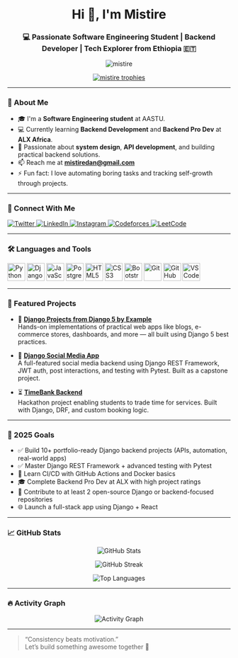 <h1 align="center">Hi 👋, I'm Mistire</h1>
<h3 align="center">💻 Passionate Software Engineering Student | Backend Developer | Tech Explorer from Ethiopia 🇪🇹</h3>

<p align="center">
  <img src="https://komarev.com/ghpvc/?username=mistire&label=Profile%20views&color=0e75b6&style=flat" alt="mistire" />
</p>

<p align="center">
  <a href="https://github.com/ryo-ma/github-profile-trophy">
    <img src="https://github-profile-trophy.vercel.app/?username=mistire&theme=onedark&no-frame=true&margin-w=10&column=6" alt="mistire trophies" />
  </a>
</p>

---

### 🚀 About Me

- 🎓 I'm a **Software Engineering student** at AASTU.
- 💻 Currently learning **Backend Development** and **Backend Pro Dev** at **ALX Africa**.
- 🧠 Passionate about **system design**, **API development**, and building practical backend solutions.
- 📫 Reach me at **mistiredan@gmail.com**
- ⚡ Fun fact: I love automating boring tasks and tracking self-growth through projects.

---

### 🔗 Connect With Me

<p align="left">
  <a href="https://twitter.com/mistire37" target="_blank">
    <img src="https://img.shields.io/badge/Twitter-1DA1F2?style=for-the-badge&logo=twitter&logoColor=white" alt="Twitter" />
  </a>
  <a href="https://linkedin.com/in/mistire-daniel-87b451229" target="_blank">
    <img src="https://img.shields.io/badge/LinkedIn-0A66C2?style=for-the-badge&logo=linkedin&logoColor=white" alt="LinkedIn" />
  </a>
  <a href="https://instagram.com/mistire37" target="_blank">
    <img src="https://img.shields.io/badge/Instagram-E4405F?style=for-the-badge&logo=instagram&logoColor=white" alt="Instagram" />
  </a>
  <a href="https://codeforces.com/profile/mistire37" target="_blank">
    <img src="https://img.shields.io/badge/Codeforces-1F8ACB?style=for-the-badge&logo=codeforces&logoColor=white" alt="Codeforces" />
  </a>
  <a href="https://www.leetcode.com/mistire" target="_blank">
    <img src="https://img.shields.io/badge/LeetCode-FFA116?style=for-the-badge&logo=leetcode&logoColor=black" alt="LeetCode" />
  </a>
</p>

---

### 🛠️ Languages and Tools

<p align="left">
  <img src="https://cdn.jsdelivr.net/gh/devicons/devicon/icons/python/python-original.svg" width="40" height="40" alt="Python"/>
  <img src="https://cdn.jsdelivr.net/gh/devicons/devicon/icons/django/django-plain.svg" width="40" height="40" alt="Django"/>
  <img src="https://cdn.jsdelivr.net/gh/devicons/devicon/icons/javascript/javascript-original.svg" width="40" height="40" alt="JavaScript"/>
  <img src="https://cdn.jsdelivr.net/gh/devicons/devicon/icons/postgresql/postgresql-original.svg" width="40" height="40" alt="PostgreSQL"/>
  <img src="https://cdn.jsdelivr.net/gh/devicons/devicon/icons/html5/html5-original.svg" width="40" height="40" alt="HTML5"/>
  <img src="https://cdn.jsdelivr.net/gh/devicons/devicon/icons/css3/css3-original.svg" width="40" height="40" alt="CSS3"/>
  <img src="https://cdn.jsdelivr.net/gh/devicons/devicon/icons/bootstrap/bootstrap-original.svg" width="40" height="40" alt="Bootstrap"/>
  <img src="https://cdn.jsdelivr.net/gh/devicons/devicon/icons/git/git-original.svg" width="40" height="40" alt="Git"/>
  <img src="https://cdn.jsdelivr.net/gh/devicons/devicon/icons/github/github-original.svg" width="40" height="40" alt="GitHub"/>
  <img src="https://cdn.jsdelivr.net/gh/devicons/devicon/icons/vscode/vscode-original.svg" width="40" height="40" alt="VS Code"/>
</p>

---

### 📌 Featured Projects

- 🔧 **[Django Projects from Django 5 by Example](https://github.com/Mistire/django-projects)**  
  Hands-on implementations of practical web apps like blogs, e-commerce stores, dashboards, and more — all built using Django 5 best practices.

- 💬 **[Django Social Media App](https://github.com/Mistire/django-social-media)**  
  A full-featured social media backend using Django REST Framework, JWT auth, post interactions, and testing with Pytest. Built as a capstone project.

- ⏳ **[TimeBank Backend](https://github.com/mistire/TimeBank)**  
  Hackathon project enabling students to trade time for services. Built with Django, DRF, and custom booking logic.

---

### 🎯 2025 Goals

- ✅ Build 10+ portfolio-ready Django backend projects (APIs, automation, real-world apps)
- ✅ Master Django REST Framework + advanced testing with Pytest
- 🧪 Learn CI/CD with GitHub Actions and Docker basics
- 🎓 Complete Backend Pro Dev at ALX with high project ratings
- 💬 Contribute to at least 2 open-source Django or backend-focused repositories
- 🌐 Launch a full-stack app using Django + React

---

### 📈 GitHub Stats

<p align="center">
  <img src="https://github-readme-stats.vercel.app/api?username=mistire&show_icons=true&theme=radical" alt="GitHub Stats" />
</p>

<p align="center">
  <img src="https://github-readme-streak-stats.herokuapp.com/?user=mistire&theme=radical" alt="GitHub Streak" />
</p>

<p align="center">
  <img src="https://github-readme-stats.vercel.app/api/top-langs/?username=mistire&layout=compact&theme=radical" alt="Top Languages" />
</p>

---

### 🔥 Activity Graph

<p align="center">
  <img src="https://github-readme-activity-graph.vercel.app/graph?username=mistire&theme=github-compact" alt="Activity Graph" />
</p>

---

> “Consistency beats motivation.”  
> Let’s build something awesome together 🚀
